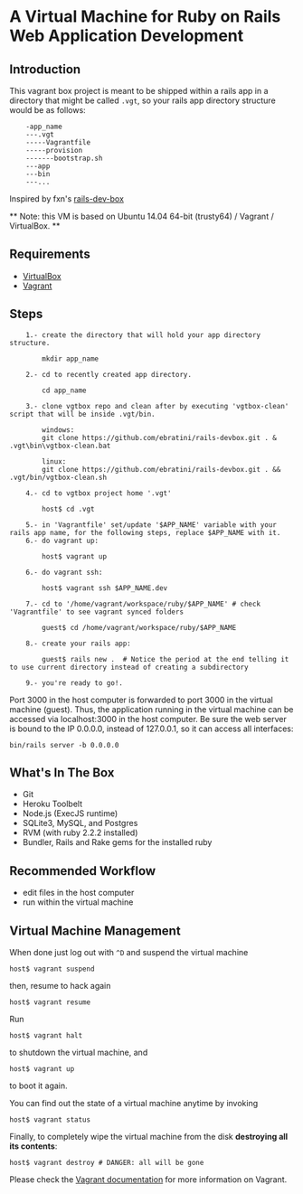 # A Virtual Machine for Ruby on Rails Web Application Development

## Introduction

This vagrant box project is meant to be shipped within a rails app in a directory that might be called `.vgt`,
so your rails app directory structure would be as follows:

```
    -app_name
    ---.vgt
    -----Vagrantfile
    -----provision
    -------bootstrap.sh
    ---app
    ---bin
    ---...
```

Inspired by fxn's [rails-dev-box](https://github.com/rails/rails-dev-box)

** Note: this VM is based on Ubuntu 14.04 64-bit (trusty64) / Vagrant / VirtualBox. **

## Requirements

* [VirtualBox](https://www.virtualbox.org)
* [Vagrant](http://vagrantup.com)

## Steps

```
    1.- create the directory that will hold your app directory structure.
        
        mkdir app_name
    
    2.- cd to recently created app directory.
    
        cd app_name
        
    3.- clone vgtbox repo and clean after by executing 'vgtbox-clean' script that will be inside .vgt/bin.
    
        windows:
        git clone https://github.com/ebratini/rails-devbox.git . & .vgt\bin\vgtbox-clean.bat

        linux:
        git clone https://github.com/ebratini/rails-devbox.git . && .vgt/bin/vgtbox-clean.sh

    4.- cd to vgtbox project home '.vgt'
    
        host$ cd .vgt
    
    5.- in 'Vagrantfile' set/update '$APP_NAME' variable with your rails app name, for the following steps, replace $APP_NAME with it.
    6.- do vagrant up:
    
        host$ vagrant up
        
    6.- do vagrant ssh:
    
        host$ vagrant ssh $APP_NAME.dev
        
    7.- cd to '/home/vagrant/workspace/ruby/$APP_NAME' # check 'Vagrantfile' to see vagrant synced folders
        
        guest$ cd /home/vagrant/workspace/ruby/$APP_NAME
    
    8.- create your rails app:
    
        guest$ rails new .  # Notice the period at the end telling it to use current directory instead of creating a subdirectory

    9.- you're ready to go!.
```

Port 3000 in the host computer is forwarded to port 3000 in the virtual machine (guest). Thus, the application running in the virtual machine can be accessed via localhost:3000 in the host computer. Be sure the web server is bound to the IP 0.0.0.0, instead of 127.0.0.1, so it can access all interfaces:

    bin/rails server -b 0.0.0.0

## What's In The Box

* Git
* Heroku Toolbelt
* Node.js (ExecJS runtime)
* SQLite3, MySQL, and Postgres
* RVM (with ruby 2.2.2 installed)
* Bundler, Rails and Rake gems for the installed ruby


## Recommended Workflow

* edit files in the host computer
* run within the virtual machine

## Virtual Machine Management

When done just log out with `^D` and suspend the virtual machine

    host$ vagrant suspend

then, resume to hack again

    host$ vagrant resume

Run

    host$ vagrant halt

to shutdown the virtual machine, and

    host$ vagrant up

to boot it again.

You can find out the state of a virtual machine anytime by invoking

    host$ vagrant status

Finally, to completely wipe the virtual machine from the disk **destroying all its contents**:

    host$ vagrant destroy # DANGER: all will be gone

Please check the [Vagrant documentation](http://vagrantup.com/v1/docs/index.html) for more information on Vagrant.